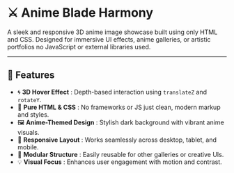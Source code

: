 # ⚔️ Anime Blade Harmony

A sleek and responsive 3D anime image showcase built using only HTML and CSS. Designed for immersive UI effects, anime galleries, or artistic portfolios no JavaScript or external libraries used.

---

## 🚀 Features

- 🌀 **3D Hover Effect** : Depth-based interaction using `translateZ` and `rotateY`.
- 🎨 **Pure HTML & CSS** : No frameworks or JS just clean, modern markup and styles.
- 🖼️ **Anime-Themed Design** : Stylish dark background with vibrant anime visuals.
- 📱 **Responsive Layout** : Works seamlessly across desktop, tablet, and mobile.
- 🧩 **Modular Structure** : Easily reusable for other galleries or creative UIs.
- 💡 **Visual Focus** : Enhances user engagement with motion and contrast.
